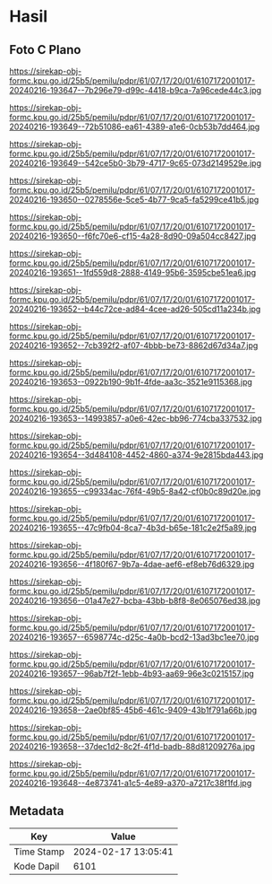 # Hasil

## Foto C Plano

https://sirekap-obj-formc.kpu.go.id/25b5/pemilu/pdpr/61/07/17/20/01/6107172001017-20240216-193647--7b296e79-d99c-4418-b9ca-7a96cede44c3.jpg

https://sirekap-obj-formc.kpu.go.id/25b5/pemilu/pdpr/61/07/17/20/01/6107172001017-20240216-193649--72b51086-ea61-4389-a1e6-0cb53b7dd464.jpg

https://sirekap-obj-formc.kpu.go.id/25b5/pemilu/pdpr/61/07/17/20/01/6107172001017-20240216-193649--542ce5b0-3b79-4717-9c65-073d2149529e.jpg

https://sirekap-obj-formc.kpu.go.id/25b5/pemilu/pdpr/61/07/17/20/01/6107172001017-20240216-193650--0278556e-5ce5-4b77-9ca5-fa5299ce41b5.jpg

https://sirekap-obj-formc.kpu.go.id/25b5/pemilu/pdpr/61/07/17/20/01/6107172001017-20240216-193650--f6fc70e6-cf15-4a28-8d90-09a504cc8427.jpg

https://sirekap-obj-formc.kpu.go.id/25b5/pemilu/pdpr/61/07/17/20/01/6107172001017-20240216-193651--1fd559d8-2888-4149-95b6-3595cbe51ea6.jpg

https://sirekap-obj-formc.kpu.go.id/25b5/pemilu/pdpr/61/07/17/20/01/6107172001017-20240216-193652--b44c72ce-ad84-4cee-ad26-505cd11a234b.jpg

https://sirekap-obj-formc.kpu.go.id/25b5/pemilu/pdpr/61/07/17/20/01/6107172001017-20240216-193652--7cb392f2-af07-4bbb-be73-8862d67d34a7.jpg

https://sirekap-obj-formc.kpu.go.id/25b5/pemilu/pdpr/61/07/17/20/01/6107172001017-20240216-193653--0922b190-9b1f-4fde-aa3c-3521e9115368.jpg

https://sirekap-obj-formc.kpu.go.id/25b5/pemilu/pdpr/61/07/17/20/01/6107172001017-20240216-193653--14993857-a0e6-42ec-bb96-774cba337532.jpg

https://sirekap-obj-formc.kpu.go.id/25b5/pemilu/pdpr/61/07/17/20/01/6107172001017-20240216-193654--3d484108-4452-4860-a374-9e2815bda443.jpg

https://sirekap-obj-formc.kpu.go.id/25b5/pemilu/pdpr/61/07/17/20/01/6107172001017-20240216-193655--c99334ac-76f4-49b5-8a42-cf0b0c89d20e.jpg

https://sirekap-obj-formc.kpu.go.id/25b5/pemilu/pdpr/61/07/17/20/01/6107172001017-20240216-193655--47c9fb04-8ca7-4b3d-b65e-181c2e2f5a89.jpg

https://sirekap-obj-formc.kpu.go.id/25b5/pemilu/pdpr/61/07/17/20/01/6107172001017-20240216-193656--4f180f67-9b7a-4dae-aef6-ef8eb76d6329.jpg

https://sirekap-obj-formc.kpu.go.id/25b5/pemilu/pdpr/61/07/17/20/01/6107172001017-20240216-193656--01a47e27-bcba-43bb-b8f8-8e065076ed38.jpg

https://sirekap-obj-formc.kpu.go.id/25b5/pemilu/pdpr/61/07/17/20/01/6107172001017-20240216-193657--6598774c-d25c-4a0b-bcd2-13ad3bc1ee70.jpg

https://sirekap-obj-formc.kpu.go.id/25b5/pemilu/pdpr/61/07/17/20/01/6107172001017-20240216-193657--96ab7f2f-1ebb-4b93-aa69-96e3c0215157.jpg

https://sirekap-obj-formc.kpu.go.id/25b5/pemilu/pdpr/61/07/17/20/01/6107172001017-20240216-193658--2ae0bf85-45b6-461c-9409-43b1f791a66b.jpg

https://sirekap-obj-formc.kpu.go.id/25b5/pemilu/pdpr/61/07/17/20/01/6107172001017-20240216-193658--37dec1d2-8c2f-4f1d-badb-88d81209276a.jpg

https://sirekap-obj-formc.kpu.go.id/25b5/pemilu/pdpr/61/07/17/20/01/6107172001017-20240216-193648--4e873741-a1c5-4e89-a370-a7217c38f1fd.jpg


## Metadata

| Key        | Value               |
| ---------- | ------------------- |
| Time Stamp | 2024-02-17 13:05:41 |
| Kode Dapil | 6101                |



